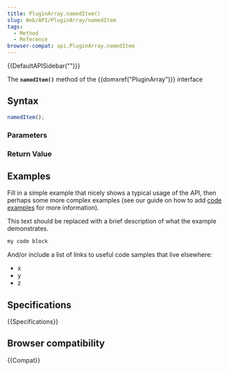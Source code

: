 ```yaml
---
title: PluginArray.namedItem()
slug: Web/API/PluginArray/namedItem
tags:
  - Method
  - Reference
browser-compat: api.PluginArray.namedItem
---
```

{{DefaultAPISidebar("")}}

The **`namedItem()`** method of the {{domxref("PluginArray")}} interface 

## Syntax

```js
namedItem();
```

### Parameters



### Return Value



## Examples

Fill in a simple example that nicely shows a typical usage of the API, then perhaps some more complex examples (see our guide on how to add [code examples](/en-US/docs/MDN/Contribute/Structures/Code_examples) for more information).

This text should be replaced with a brief description of what the example demonstrates.

```js
my code block
```

And/or include a list of links to useful code samples that live elsewhere:

*   x
*   y
*   z

## Specifications

{{Specifications}}

## Browser compatibility

{{Compat}}

